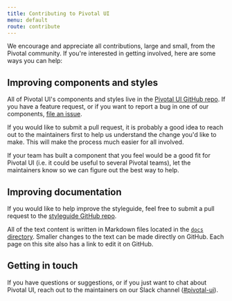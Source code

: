 ```yaml
---
title: Contributing to Pivotal UI
menu: default
route: contribute
---
```


We encourage and appreciate all contributions, large and small, from the Pivotal community. If you're interested in getting involved, here are some ways you can help:

## Improving components and styles

All of Pivotal UI's components and styles live in the [Pivotal UI GitHub repo](https://github.com/pivotal-cf/pivotal-ui). If you have a feature request, or if you want to report a bug in one of our components, [file an issue](https://github.com/pivotal-cf/pivotal-ui/issues/new).

If you would like to submit a pull request, it is probably a good idea to reach out to the maintainers first to help us understand the change you'd like to make. This will make the process much easier for all involved.

If your team has built a component that you feel would be a good fit for Pivotal UI (i.e. it could be useful to several Pivotal teams), let the maintainers know so we can figure out the best way to help.

## Improving documentation

If you would like to help improve the styleguide, feel free to submit a pull request to the [styleguide GitHub repo](https://github.com/pivotal-cf/pui-styleguide).

All of the text content is written in Markdown files located in the [`docs` directory](https://github.com/pivotal-cf/pui-styleguide/tree/master/docs). Smaller changes to the text can be made directly on GitHub. Each page on this site also has a link to edit it on GitHub.

## Getting in touch

If you have questions or suggestions, or if you just want to chat about Pivotal UI, reach out to the maintainers on our Slack channel ([#pivotal-ui](https://pivotal.slack.com/messages/C055JEPQQ)).